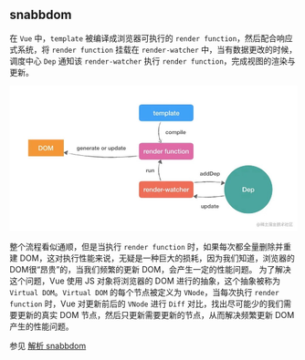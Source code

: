 ## snabbdom
在 `Vue` 中，`template` 被编译成浏览器可执行的 `render function`，然后配合响应式系统，将 `render function` 挂载在 `render-watcher` 中，当有数据更改的时候，调度中心 `Dep` 通知该 `render-watcher` 执行 `render function`，完成视图的渲染与更新。

![render](./imgs/render.jpg)

整个流程看似通顺，但是当执行 `render function` 时，如果每次都全量删除并重建 DOM，这对执行性能来说，无疑是一种巨大的损耗，因为我们知道，浏览器的DOM很“昂贵”的，当我们频繁的更新 DOM，会产生一定的性能问题。
为了解决这个问题，Vue 使用 JS 对象将浏览器的 DOM 进行的抽象，这个抽象被称为 `Virtual DOM`。`Virtual DOM` 的每个节点被定义为 `VNode`，当每次执行 `render function` 时，Vue 对更新前后的 `VNode` 进行 `Diff` 对比，找出尽可能少的我们需要更新的真实 DOM 节点，然后只更新需要更新的节点，从而解决频繁更新 DOM 产生的性能问题。

参见 [解析 snabbdom](https://github.com/creeperyang/blog/issues/33)